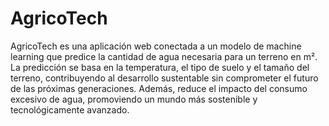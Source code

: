 # AgricoTech

AgricoTech es una aplicación web conectada a un modelo de machine learning que predice la cantidad de agua necesaria para un terreno en m². La predicción se basa en la temperatura, el tipo de suelo y el tamaño del terreno, contribuyendo al desarrollo sustentable sin comprometer el futuro de las próximas generaciones. Además, reduce el impacto del consumo excesivo de agua, promoviendo un mundo más sostenible y tecnológicamente avanzado.
